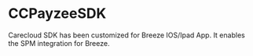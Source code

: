 # CCPayzeeSDK

Carecloud SDK has been customized for Breeze IOS/Ipad App. It enables the SPM integration for Breeze. 
